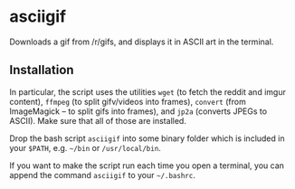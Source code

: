 # asciigif
Downloads a gif from /r/gifs, and displays it in ASCII art in the terminal.

## Installation

In particular, the script uses the utilities `wget` (to fetch the reddit and imgur content), `ffmpeg` (to split gifv/videos into frames), `convert` (from ImageMagick – to split gifs into frames), and `jp2a` (converts JPEGs to ASCII). Make sure that all of those are installed.

Drop the bash script `asciigif` into some binary folder which is included in your `$PATH`, e.g. `~/bin` or `/usr/local/bin`.

If you want to make the script run each time you open a terminal, you can append the command `asciigif` to your `~/.bashrc`.
